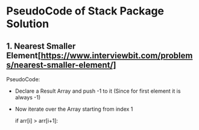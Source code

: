 # PseudoCode of Stack Package Solution

## 1. Nearest Smaller Element[https://www.interviewbit.com/problems/nearest-smaller-element/]

PseudoCode:

- Declare a Result Array and push -1 to it (Since for first element it is always -1)
- Now iterate over the Array starting from index 1

  if arr[i] > arr[i+1]:
    
